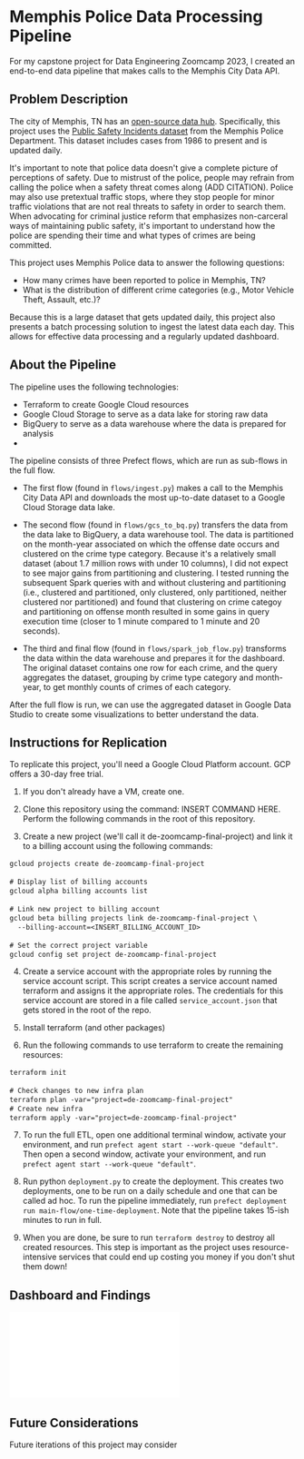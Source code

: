 # Memphis Police Data Processing Pipeline

For my capstone project for Data Engineering Zoomcamp 2023, I created an end-to-end data pipeline that makes calls to the Memphis City Data API.

## Problem Description

The city of Memphis, TN has an [open-source data hub]([url](https://data.memphistn.gov/)). 
Specifically, this project uses the [Public Safety Incidents dataset]([url](https://data.memphistn.gov/Public-Safety/Memphis-Police-Department-Public-Safety-Incidents/ybsi-jur4)) from the Memphis Police Department.
This dataset includes cases from 1986 to present and is updated daily.


It's important to note that police data doesn't give a complete picture of perceptions of safety. Due to mistrust
of the police, people may refrain from calling the police when a safety threat comes along (ADD CITATION). 
Police may also use pretextual traffic stops, where they stop people for minor traffic violations that are not real
threats to safety in order to search them.
When advocating for criminal justice reform that emphasizes non-carceral ways of maintaining public safety, it's important to understand 
how the police are spending their time and what types of crimes are being committed. 


This project uses Memphis Police data to answer the following questions:

- How many crimes have been reported to police in Memphis, TN?
- What is the distribution of different crime categories (e.g., Motor Vehicle Theft, Assault, etc.)?

Because this is a large dataset that gets updated daily, this project also presents a batch processing solution to ingest the latest data each day. This allows for effective data processing and a regularly updated dashboard.


## About the Pipeline 

The pipeline uses the following technologies:
- Terraform to create Google Cloud resources
- Google Cloud Storage to serve as a data lake for storing raw data
- BigQuery to serve as a data warehouse where the data is prepared for analysis
- 

The pipeline consists of three Prefect flows, which are run as sub-flows in the full flow. 
- The first flow (found in `flows/ingest.py`) makes a call to the Memphis City Data API and downloads the most up-to-date dataset to a Google Cloud Storage data lake.


- The second flow (found in `flows/gcs_to_bq.py`) transfers the data from the data lake to BigQuery, a data warehouse tool. The data is partitioned on the month-year associated on which the offense date occurs and clustered on the crime type category. Because it's a relatively small dataset (about 1.7 million rows with under 10 columns), I did not expect to see major gains from partitioning and clustering. I tested running the subsequent Spark queries with and without clustering and partitioning (i.e., clustered and partitioned, only clustered, only partitioned, neither clustered nor partitioned) and found that  clustering on crime categoy and partitioning on offense month resulted in some gains in query execution time (closer to 1 minute compared to 1 minute and 20 seconds). 

- The third and final flow (found in `flows/spark_job_flow.py`) transforms the data within the data warehouse and prepares it for the dashboard. The original dataset contains one row for each crime, and the query aggregates the dataset, grouping by crime type category and month-year, to get monthly counts of crimes of each category.

After the full flow is run, we can use the aggregated dataset in Google Data Studio to create some visualizations to better understand the data.

## Instructions for Replication

To replicate this project, you'll need a Google Cloud Platform account. GCP offers a 30-day free trial. 

1. If you don't already have a VM, create one.
2. Clone this repository using the command: INSERT COMMAND HERE. Perform the following commands in the root of this repository.

3. Create a new project (we'll call it de-zoomcamp-final-project) and link it to a billing account using the following commands:

```
gcloud projects create de-zoomcamp-final-project

# Display list of billing accounts
gcloud alpha billing accounts list

# Link new project to billing account
gcloud beta billing projects link de-zoomcamp-final-project \
  --billing-account=<INSERT_BILLING_ACCOUNT_ID>
  
# Set the correct project variable
gcloud config set project de-zoomcamp-final-project

```

4. Create a service account with the appropriate roles by running the service account script.
This script creates a service account named terraform and assigns it the appropriate roles.
The credentials for this service account are stored in a file called `service_account.json` that gets stored
in the root of the repo.

5. Install terraform (and other packages)

6. Run the following commands to use terraform to create the remaining resources:
```
terraform init

# Check changes to new infra plan
terraform plan -var="project=de-zoomcamp-final-project"
# Create new infra
terraform apply -var="project=de-zoomcamp-final-project"
```

7. To run the full ETL, open one additional terminal window, activate your environment, and run `prefect agent start --work-queue "default"`. Then open a second window, activate your environment, and run `prefect agent start --work-queue "default"`. 
8. Run python `deployment.py` to create the deployment. This creates two deployments, one to be run on a daily schedule and one that can be called ad hoc. To run the pipeline immediately, run `prefect deployment run main-flow/one-time-deployment`. Note that the pipeline takes 15-ish minutes to run in full.

99. When you are done, be sure to run `terraform destroy` to destroy all created resources. This step is important as the project uses resource-intensive services that could end up costing you money if you don't shut them down! 

## Dashboard and Findings

![image](Monthly_Crime_Type_Counts_Memphis_PD.pdf)

## Future Considerations

Future iterations of this project may consider 

